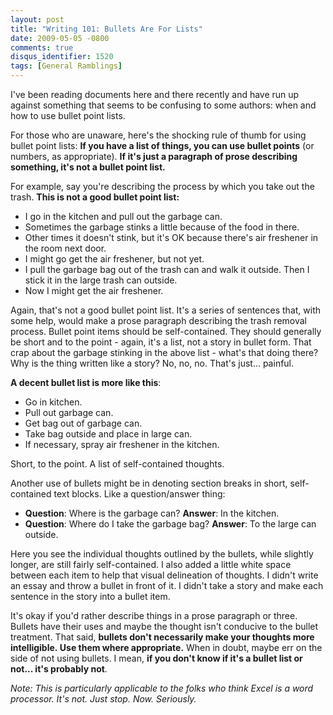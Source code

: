 ```yaml
---
layout: post
title: "Writing 101: Bullets Are For Lists"
date: 2009-05-05 -0800
comments: true
disqus_identifier: 1520
tags: [General Ramblings]
---
```

I've been reading documents here and there recently and have run up
against something that seems to be confusing to some authors: when and
how to use bullet point lists.

For those who are unaware, here's the shocking rule of thumb for using
bullet point lists: **If you have a list of things, you can use bullet
points** (or numbers, as appropriate). **If it's just a paragraph of
prose describing something, it's not a bullet point list.**

For example, say you're describing the process by which you take out the
trash. **This is not a good bullet point list:**

- I go in the kitchen and pull out the garbage can.
- Sometimes the garbage stinks a little because of the food in there.
- Other times it doesn't stink, but it's OK because there's air
    freshener in the room next door.
- I might go get the air freshener, but not yet.
- I pull the garbage bag out of the trash can and walk it outside.
    Then I stick it in the large trash can outside.
- Now I might get the air freshener.

Again, that's not a good bullet point list. It's a series of sentences
that, with some help, would make a prose paragraph describing the trash
removal process. Bullet point items should be self-contained. They
should generally be short and to the point - again, it's a list, not a
story in bullet form. That crap about the garbage stinking in the above
list - what's that doing there? Why is the thing written like a story?
No, no, no. That's just... painful.

**A decent bullet list is more like this**:

- Go in kitchen.
- Pull out garbage can.
- Get bag out of garbage can.
- Take bag outside and place in large can.
- If necessary, spray air freshener in the kitchen.

Short, to the point. A list of self-contained thoughts.

Another use of bullets might be in denoting section breaks in short,
self-contained text blocks. Like a question/answer thing:

- **Question**: Where is the garbage can?
     **Answer**: In the kitchen.
- **Question**: Where do I take the garbage bag?
     **Answer**: To the large can outside.

Here you see the individual thoughts outlined by the bullets, while
slightly longer, are still fairly self-contained. I also added a little
white space between each item to help that visual delineation of
thoughts. I didn't write an essay and throw a bullet in front of it. I
didn't take a story and make each sentence in the story into a bullet
item.

It's okay if you'd rather describe things in a prose paragraph or three.
Bullets have their uses and maybe the thought isn't conducive to the
bullet treatment. That said, **bullets don't necessarily make your
thoughts more intelligible. Use them where appropriate.** When in doubt,
maybe err on the side of not using bullets. I mean, **if you don't know
if it's a bullet list or not... it's probably not**.

*Note: This is particularly applicable to the folks who think Excel is a
word processor. It's not. Just stop. Now. Seriously.*
